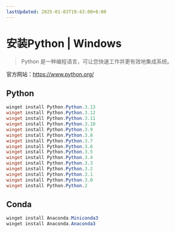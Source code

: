 ```yaml
---
lastUpdated: 2025-01-03T19:43:00+8:00
---
```


# 安装Python | Windows

> Python 是一种编程语言，可让您快速工作并更有效地集成系统。

官方网站：<https://www.python.org/>

## Python

```powershell
winget install Python.Python.3.13
winget install Python.Python.3.12
winget install Python.Python.3.11
winget install Python.Python.3.10
winget install Python.Python.3.9
winget install Python.Python.3.8
winget install Python.Python.3.7
winget install Python.Python.3.6
winget install Python.Python.3.5
winget install Python.Python.3.4
winget install Python.Python.3.3
winget install Python.Python.3.2
winget install Python.Python.3.1
winget install Python.Python.3.0
winget install Python.Python.2
```

## Conda

```powershell
winget install Anaconda.Miniconda3
winget install Anaconda.Anaconda3
```
